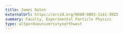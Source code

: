 ```yaml
---
title: James Dolen
externalUrl: https://orcid.org/0000-0003-1141-3823
summary: Faculty, Experimental Particle Physics
type: altpurdueuniversitynorthwest
---
```

